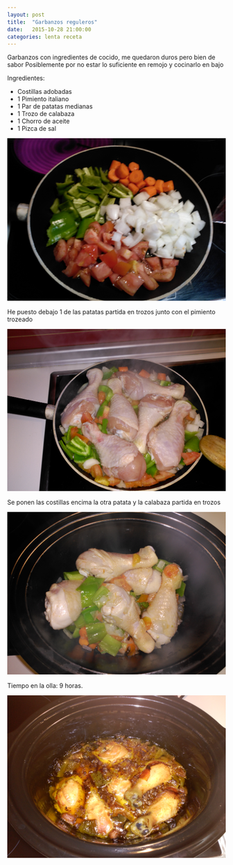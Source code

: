 ```yaml
---
layout: post
title:  "Garbanzos reguleros"
date:   2015-10-28 21:00:00
categories: lenta receta
---
```


Garbanzos con ingredientes de cocido, me quedaron duros pero bien de sabor
Posiblemente por no estar lo suficiente en remojo y cocinarlo en bajo

Ingredientes:

* Costillas adobadas
* 1 Pimiento italiano
* 1 Par de patatas medianas
* 1 Trozo de calabaza
* 1 Chorro de aceite
* 1 Pizca de sal

![pollo_ingredientes][pollo_ingredientes]

He puesto debajo 1 de las patatas partida en trozos junto con el pimiento trozeado

![pollo_rehogar][pollo_rehogar]

Se ponen las costillas encima la otra patata y la calabaza partida en trozos

![pollo_rehogar][pollo_olla]

Tiempo en la olla: 9 horas.

![pollo_despues][pollo_despues]

[pollo_ingredientes]: /static/images/recetas/2015-10-19_pollo_1.jpg
[pollo_rehogar]: /static/images/recetas/2015-10-19_pollo_2.jpg
[pollo_olla]: /static/images/recetas/2015-10-19_pollo_3.jpg
[pollo_despues]: /static/images/recetas/2015-10-19_pollo_4.jpg